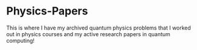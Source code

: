 # Physics-Papers

This is where I have my archived quantum physics problems that I worked out in physics courses and my active research papers in quantum computing!
